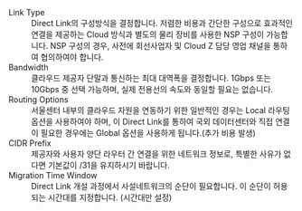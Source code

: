 
<dl>
 <dt>Link Type</dt>
 <dd>Direct Link의 구성방식을 결정합니다. 저렴한 비용과 간단한 구성으로 효과적인 연결을 제공하는 Cloud 방식과 별도의 물리 장비를 사용한 NSP 구성이 가능합니다. NSP 구성의 경우, 사전에 회선사업자 및 Cloud Z 담당 영업 채널을 통하여 협의하여야 합니다.</dd>
 <dt>Bandwidth</dt>
 <dd>클라우드 제공자 단말과 통신하는 최대 대역폭을 결정합니다. 1Gbps 또는 10Gbps 중 선택 가능하며, 실제 전용선의 속도와 동일할 필요는 없습니다.</dd>
 <dt>Routing Options</dt>
 <dd>서울센터 내부의 클라우드 자원을 연동하기 위한 일반적인 경우는 Local 라우팅 옵션을 사용하여야 하며, 이 Direct Link를 통하여 국외 데이터센터와 직접 연결이 필요한 경우에는 Global 옵션을 사용하게 됩니다.(추가 비용 발생)</dd>
 <dt>CIDR Prefix</dt>
 <dd>제공자와 사용자 양단 라우터 간 연결을 위한 네트워크 정보로, 특별한 사유가 없다면 기본값이 /31을 유지하시기 바랍니다.</dd>
 <dt>Migration Time Window</dt>
 <dd>Direct Link 개설 과정에서 사설네트워크의 순단이 필요합니다. 이 순단이 허용되는 시간대를 지정합니다. (시간대만 설정)</dd>
</dl>
